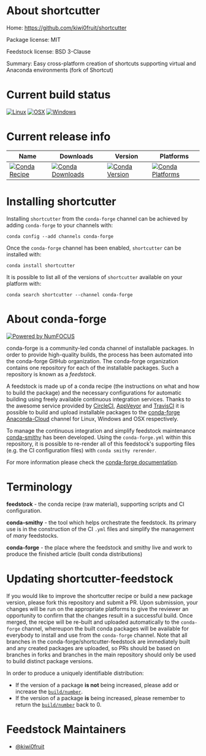 <!--
# -*- mode: jinja -*-
-->

About shortcutter
=================

Home: https://github.com/kiwi0fruit/shortcutter

Package license: MIT

Feedstock license: BSD 3-Clause

Summary: Easy cross-platform creation of shortcuts supporting virtual and Anaconda environments (fork of Shortcut)



Current build status
====================

[![Linux](https://img.shields.io/circleci/project/github/conda-forge/shortcutter-feedstock/master.svg?label=Linux)](https://circleci.com/gh/conda-forge/shortcutter-feedstock)
[![OSX](https://img.shields.io/travis/conda-forge/shortcutter-feedstock/master.svg?label=macOS)](https://travis-ci.org/conda-forge/shortcutter-feedstock)
[![Windows](https://img.shields.io/appveyor/ci/conda-forge/shortcutter-feedstock/master.svg?label=Windows)](https://ci.appveyor.com/project/conda-forge/shortcutter-feedstock/branch/master)

Current release info
====================

| Name | Downloads | Version | Platforms |
| --- | --- | --- | --- |
| [![Conda Recipe](https://img.shields.io/badge/recipe-shortcutter-green.svg)](https://anaconda.org/conda-forge/shortcutter) | [![Conda Downloads](https://img.shields.io/conda/dn/conda-forge/shortcutter.svg)](https://anaconda.org/conda-forge/shortcutter) | [![Conda Version](https://img.shields.io/conda/vn/conda-forge/shortcutter.svg)](https://anaconda.org/conda-forge/shortcutter) | [![Conda Platforms](https://img.shields.io/conda/pn/conda-forge/shortcutter.svg)](https://anaconda.org/conda-forge/shortcutter) |

Installing shortcutter
======================

Installing `shortcutter` from the `conda-forge` channel can be achieved by adding `conda-forge` to your channels with:

```
conda config --add channels conda-forge
```

Once the `conda-forge` channel has been enabled, `shortcutter` can be installed with:

```
conda install shortcutter
```

It is possible to list all of the versions of `shortcutter` available on your platform with:

```
conda search shortcutter --channel conda-forge
```


About conda-forge
=================

[![Powered by NumFOCUS](https://img.shields.io/badge/powered%20by-NumFOCUS-orange.svg?style=flat&colorA=E1523D&colorB=007D8A)](http://numfocus.org)

conda-forge is a community-led conda channel of installable packages.
In order to provide high-quality builds, the process has been automated into the
conda-forge GitHub organization. The conda-forge organization contains one repository
for each of the installable packages. Such a repository is known as a *feedstock*.

A feedstock is made up of a conda recipe (the instructions on what and how to build
the package) and the necessary configurations for automatic building using freely
available continuous integration services. Thanks to the awesome service provided by
[CircleCI](https://circleci.com/), [AppVeyor](https://www.appveyor.com/)
and [TravisCI](https://travis-ci.org/) it is possible to build and upload installable
packages to the [conda-forge](https://anaconda.org/conda-forge)
[Anaconda-Cloud](https://anaconda.org/) channel for Linux, Windows and OSX respectively.

To manage the continuous integration and simplify feedstock maintenance
[conda-smithy](https://github.com/conda-forge/conda-smithy) has been developed.
Using the ``conda-forge.yml`` within this repository, it is possible to re-render all of
this feedstock's supporting files (e.g. the CI configuration files) with ``conda smithy rerender``.

For more information please check the [conda-forge documentation](https://conda-forge.org/docs/).

Terminology
===========

**feedstock** - the conda recipe (raw material), supporting scripts and CI configuration.

**conda-smithy** - the tool which helps orchestrate the feedstock.
                   Its primary use is in the construction of the CI ``.yml`` files
                   and simplify the management of *many* feedstocks.

**conda-forge** - the place where the feedstock and smithy live and work to
                  produce the finished article (built conda distributions)


Updating shortcutter-feedstock
==============================

If you would like to improve the shortcutter recipe or build a new
package version, please fork this repository and submit a PR. Upon submission,
your changes will be run on the appropriate platforms to give the reviewer an
opportunity to confirm that the changes result in a successful build. Once
merged, the recipe will be re-built and uploaded automatically to the
`conda-forge` channel, whereupon the built conda packages will be available for
everybody to install and use from the `conda-forge` channel.
Note that all branches in the conda-forge/shortcutter-feedstock are
immediately built and any created packages are uploaded, so PRs should be based
on branches in forks and branches in the main repository should only be used to
build distinct package versions.

In order to produce a uniquely identifiable distribution:
 * If the version of a package **is not** being increased, please add or increase
   the [``build/number``](https://conda.io/docs/user-guide/tasks/build-packages/define-metadata.html#build-number-and-string).
 * If the version of a package **is** being increased, please remember to return
   the [``build/number``](https://conda.io/docs/user-guide/tasks/build-packages/define-metadata.html#build-number-and-string)
   back to 0.

Feedstock Maintainers
=====================

* [@kiwi0fruit](https://github.com/kiwi0fruit/)

